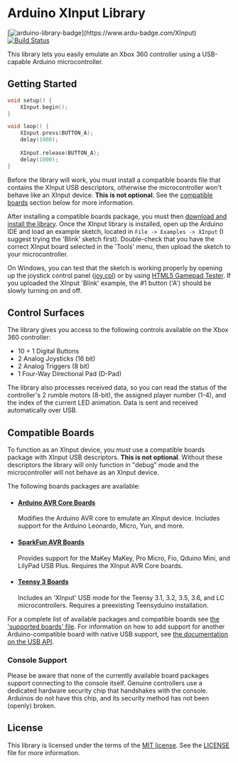 # Arduino XInput Library 
[![arduino-library-badge](https://www.ardu-badge.com/badge/XInput.svg?)](https://www.ardu-badge.com/XInput) [![Build Status](https://travis-ci.org/dmadison/ArduinoXInput.svg?branch=master)](https://travis-ci.org/dmadison/ArduinoXInput)

This library lets you easily emulate an Xbox 360 controller using a USB-capable Arduino microcontroller.

## Getting Started

```cpp
void setup() {
	XInput.begin();
}

void loop() {
	XInput.press(BUTTON_A);
	delay(1000);
	
	XInput.release(BUTTON_A);
	delay(1000);
}
```

Before the library will work, you must install a compatible boards file that contains the XInput USB descriptors, otherwise the microcontroller won't behave like an XInput device. **This is not optional**. See the [compatible boards](#compatible-boards) section below for more information.

After installing a compatible boards package, you must then [download and install the library](https://www.arduino.cc/en/guide/libraries). Once the XInput library is installed, open up the Arduino IDE and load an example sketch, located in `File -> Examples -> XInput` (I suggest trying the 'Blink' sketch first). Double-check that you have the correct XInput board selected in the 'Tools' menu, then upload the sketch to your microcontroller.

On Windows, you can test that the sketch is working properly by opening up the joystick control panel ([joy.cpl](https://support.microsoft.com/en-us/help/831361/how-to-troubleshoot-game-controllers-in-microsoft-games)) or by using [HTML5 Gamepad Tester](https://html5gamepad.com/). If you uploaded the XInput 'Blink' example, the #1 button ('A') should be slowly turning on and off.

## Control Surfaces

The library gives you access to the following controls available on the Xbox 360 controller:
* 10 + 1 Digital Buttons
* 2 Analog Joysticks (16 bit)
* 2 Analog Triggers (8 bit)
* 1 Four-Way Directional Pad (D-Pad)

The library also processes received data, so you can read the status of the controller's 2 rumble motors (8-bit), the assigned player number (1-4), and the index of the current LED animation. Data is sent and received automatically over USB.

## Compatible Boards

To function as an XInput device, you *must* use a compatible boards package with XInput USB descriptors. **This is not optional**. Without these descriptors the library will only function in "debug" mode and the microcontroller will not behave as an XInput device.

The following boards packages are available:

* #### [Arduino AVR Core Boards](https://www.github.com/dmadison/ArduinoXInput_AVR)
  Modifies the Arduino AVR core to emulate an XInput device. Includes support for the Arduino Leonardo, Micro, Yun, and more. 

* #### [SparkFun AVR Boards](https://www.github.com/dmadison/ArduinoXInput_SparkFun)
  Provides support for the MaKey MaKey, Pro Micro, Fio, Qduino Mini, and LilyPad USB Plus. Requires the XInput AVR Core boards.

* #### [Teensy 3 Boards](https://www.github.com/dmadison/ArduinoXInput_Teensy)
  Includes an 'XInput' USB mode for the Teensy 3.1, 3.2, 3.5, 3.6, and LC microcontrollers. Requires a preexisting Teensyduino installation.

For a complete list of available packages and compatible boards see [the 'supported boards' file](extras/SupportedBoards.md). For information on how to add support for another Arduino-compatible board with native USB support, see [the documentation on the USB API](extras/XInputUSB_API.md).

### Console Support

Please be aware that none of the currently available board packages support connecting to the console itself. Genuine controllers use a dedicated hardware security chip that handshakes with the console. Arduinos do not have this chip, and its security method has not been (openly) broken.

## License

This library is licensed under the terms of the [MIT license](https://opensource.org/licenses/MIT). See the [LICENSE](LICENSE) file for more information.
